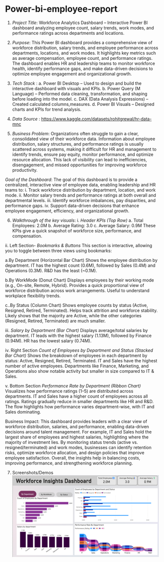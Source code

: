 # Power-bi-employee-report
1. *Project Title*:
   Workforce Analytics Dashboard – Interactive Power BI dashboard analyzing employee count, salary trends, work modes, and performance ratings across departments and locations.

2. *Purpose*: This Power BI dashboard provides a comprehensive view of workforce distribution, salary trends, and employee performance across departments, locations, and work modes. It highlights key metrics such as average compensation, employee count, and performance ratings. The dashboard enables HR and leadership teams to monitor workforce health, identify performance gaps, and make data-driven decisions to optimize employee engagement and organizational growth.
   
3. *Tech Stack* :
a. Power BI Desktop – Used to design and build the interactive dashboard with visuals and KPIs.
b. Power Query (M Language) – Performed data cleaning, transformation, and shaping before loading into the model.
c. DAX (Data Analysis Expressions) – Created calculated columns,measures.
d. Power BI Visuals – Designed charts and KPIs for trend analysis.

4. *Data Source* :
   https://www.kaggle.com/datasets/rohitgrewal/hr-data-mnc

5. *Business Problem*:
Organizations often struggle to gain a clear, consolidated view of their workforce data. Information about employee distribution, salary structures, and performance ratings is usually scattered across systems, making it difficult for HR and management to identify trends, ensure pay equity, monitor performance, and optimize resource allocation. This lack of visibility can lead to inefficiencies, disengagement, and missed opportunities for improving workforce productivity.

*Goal of the Dashboard*:
The goal of this dashboard is to provide a centralized, interactive view of employee data, enabling leadership and HR teams to:
i. Track workforce distribution by department, location, and work mode.
ii. Monitor salary trends and performance ratings at both overall and departmental levels.
iii. Identify workforce imbalances, pay disparities, and performance gaps.
iv. Support data-driven decisions that enhance employee engagement, efficiency, and organizational growth.

6. *Walkthrough of the key visuals*:
   i. *Header KPIs (Top Row)*
    a. Total Employees: 2.0M
    b. Average Rating: 3.0
    c. Average Salary: 0.9M
These KPIs give a quick snapshot of workforce size, performance, and compensation.

  ii. Left Section- *Bookmarks & Buttons*
 This section is interactive, allowing you to toggle between three views using bookmarks:

a.By Department (Horizontal Bar Chart)
Shows the employee distribution by department.
IT has the highest count (0.6M), followed by Sales (0.4M) and Operations (0.3M).
R&D has the least (~0.1M).

b.By WorkMode (Donut Chart)
Displays employees by their working mode (e.g., On-site, Remote, Hybrid).
Provides a quick proportional view of workforce distribution across work arrangements.
Useful to understand workplace flexibility trends.

c..By Status (Column Chart)
Shows employee counts by status (Active, Resigned, Retired, Terminated).
Helps track attrition and workforce stability.
Likely shows that the majority are Active, while the other categories (Resigned, Retired, Terminated) are much smaller.

 iii. *Salary by Department (Bar Chart)*
Displays average/total salaries by department.
IT leads with the highest salary (1.13M), followed by Finance (0.94M).
HR has the lowest salary (0.74M).

iv. Right Section
*Count of Employees by Department and Status (Stacked Bar Chart)*
Shows the breakdown of employees in each department by status: Active, Resigned, Retired, Terminated.
IT and Sales have the highest number of active employees.
Departments like Finance, Marketing, and Operations also show notable activity but smaller in size compared to IT & Sales.

v. Bottom Section
*Performance Rate by Department (Ribbon Chart)*
Visualizes how performance ratings (1–5) are distributed across departments.
IT and Sales have a higher count of employees across all ratings.
Ratings gradually reduce in smaller departments like HR and R&D.
The flow highlights how performance varies department-wise, with IT and Sales dominating.

Business Impact: This dashboard provides leaders with a clear view of workforce distribution, salaries, and performance, enabling data-driven decisions around talent management. For example, IT and Sales hold the largest share of employees and highest salaries, highlighting where the majority of investment lies. By monitoring status trends (active vs. resigned/terminated) and work modes, businesses can identify retention risks, optimize workforce allocation, and design policies that improve employee satisfaction. Overall, the insights help in balancing costs, improving performance, and strengthening workforce planning.

7. Screenshots/Demos
   ![Dashboard preview](https://github.com/anushagc04-pbi/Power-bi-employee-report/blob/main/Snapshot%20Of%20The%20Employee%20Report.png)

